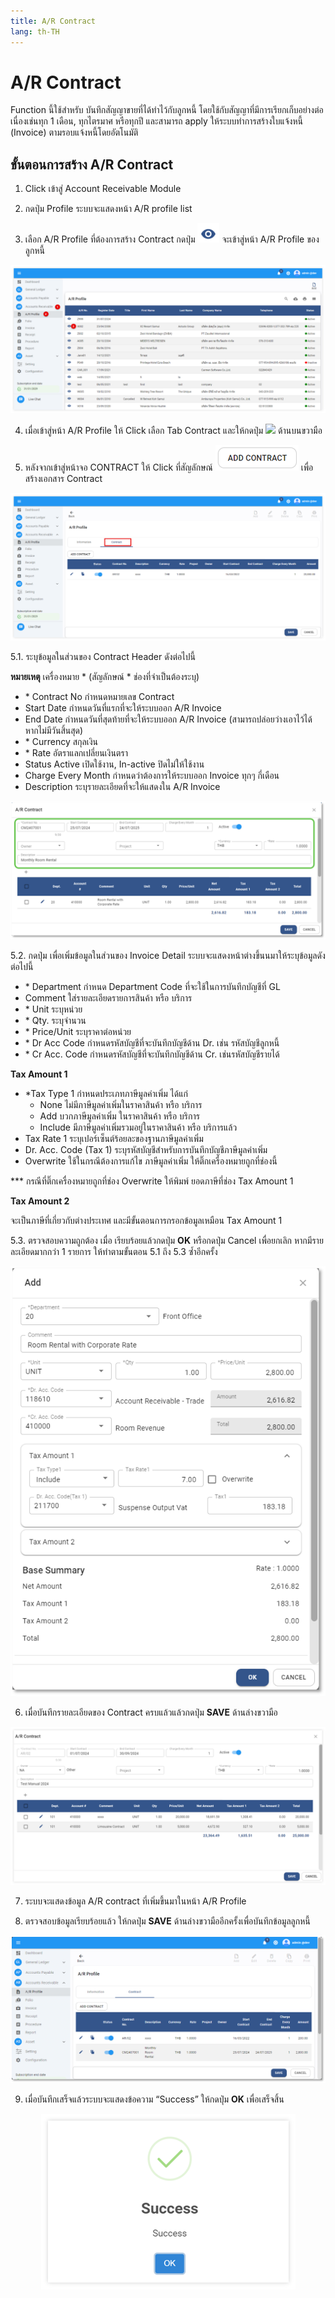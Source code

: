 ```yaml
---
title: A/R Contract
lang: th-TH
---
```


# A/R Contract

Function นี้ใช้สำหรับ บันทึกสัญญาขายที่ได้ทำไว้กับลูกหนี้ โดยใช้กับสัญญาที่มีการเรียกเก็บอย่างต่อเนื่องเช่นทุก 1 เดือน, ทุกไตรมาศ หรือทุกปี และสามารถ apply ให้ระบบทำการสร้างใบแจ้งหนี้ (Invoice) ตามรอบแจ้งหนี้โดยอัตโนมัติ

## ขั้นตอนการสร้าง A/R Contract

1. Click เข้าสู่ Account Receivable Module

2. กดปุ่ม Profile ระบบจะแสดงหน้า A/R profile list

3. เลือก A/R Profile ที่ต้องการสร้าง Contract กดปุ่ม <img src="./visibility.png" style="display: inline-block;" /> จะเข้าสู่หน้า A/R Profile ของลูกหนี้

![alt text](image-25.png)

4. เมื่อเข้าสู่หน้า A/R Profile ให้ Click เลือก Tab Contract และให้กดปุ่ม <img src="../edit_icon.png" style="display: inline-block;" /> ด้านบนขวามือ

5. หลังจากเข้าสู่หน้าจอ CONTRACT ให้ Click ที่สัญลักษณ์ <img src="./image-26.png" style="display: inline-block;" /> เพื่อสร้างเอกสาร Contract

![alt text](image-27.png)

5.1. ระบุข้อมูลในส่วนของ Contract Header ดังต่อไปนี้

**หมายเหตุ** เครื่องหมาย <span class="asterisk">\*</span>
(สัญลักษณ์ \* ช่องที่จำเป็นต้องระบุ)

- <span class="asterisk">\*</span> Contract No กำหนดหมายเลข Contract
- Start Date กำหนดวันที่แรกที่จะให้ระบบออก A/R Invoice
- End Date กำหนดวันที่สุดท้ายที่จะให้ระบบออก A/R Invoice (สามารถปล่อยว่างเอาไว้ได้
  หากไม่มีวันสิ้นสุด)
- <span class="asterisk">\*</span> Currency สกุลเงิน
- <span class="asterisk">\*</span> Rate อัตราแลกเปลี่ยนเงินตรา
- Status Active เปิดใช้งาน, In-active ปิดไม่ให้ใช้งาน
- Charge Every Month กำหนดว่าต้องการให้ระบบออก Invoice ทุกๆ กี่เดือน
- Description ระบุรายละเอียดที่จะให้แสดงใน A/R Invoice

![alt text](image-28.png)

5.2. กดปุ่ม เพื่อเพิ่มข้อมูลในส่วนของ Invoice Detail ระบบจะแสดงหน้าต่างขึ้นนมาให้ระบุข้อมูลดังต่อไปนี้

- <span class="asterisk">\*</span> Department กำหนด Department Code ที่จะใช้ในการบันทึกบัญชีที่ GL
- Comment ใส่รายละเอียดรายการสินค้า หรือ บริการ
- <span class="asterisk">\*</span> Unit ระบุหน่วย
- <span class="asterisk">\*</span> Qty. ระบุจำนวน
- <span class="asterisk">\*</span> Price/Unit ระบุราคาต่อหน่วย
- <span class="asterisk">\*</span> Dr Acc Code กำหนดรหัสบัญชีที่จะบันทึกบัญชีด้าน Dr. เช่น รหัสบัญชีลูกหนี้
- <span class="asterisk">\*</span> Cr Acc. Code กำหนดรหัสบัญชีที่จะบันทึกบัญชีด้าน Cr. เช่นรหัสบัญชีรายได้

**Tax Amount 1**

- \*Tax Type 1 กำหนดประเภทภาษีมูลค่าเพิ่ม ได้แก่
  - None ไม่มีภาษีมูลค่าเพิ่มในราคาสินค้า หรือ บริการ
  - Add บวกภาษีมูลค่าเพิ่ม ในราคาสินค้า หรือ บริการ
  - Include มีภาษีมูลค่าเพิ่มรวมอยู่ในราคาสินค้า หรือ บริการแล้ว
- Tax Rate 1 ระบุเปอร์เซ็นต์ร้อยละของฐานภาษีมูลค่าเพิ่ม
- Dr. Acc. Code (Tax 1) ระบุรหัสบัญชีสำหรับการบันทึกบัญชีภาษีมูลค่าเพิ่ม
- Overwrite ใช้ในกรณีต้องการแก้ไข ภาษีมูลค่าเพิ่ม ให้ติ๊กเครื่องหมายถูกที่ช่องนี้

\*\*\* กรณีที่ติ๊กเครื่องหมายถูกที่ช่อง Overwrite ให้พิมพ์ ยอดภาษีที่ช่อง Tax Amount 1

**Tax Amount 2**

จะเป็นภาษีที่เกี่ยวกับต่างประเทศ และมีขั้นตอนการกรอกข้อมูลเหมือน Tax Amount 1

5.3. ตรวจสอบความถูกต้อง เมื่อ เรียบร้อยแล้วกดปุ่ม **<span class="btn">OK</span>** หรือกดปุ่ม Cancel เพื่อยกเลิก
หากมีรายละเอียดมากกว่า 1 รายการ ให้ทำตามขั้นตอน 5.1 ถึง 5.3 ซ้ำอีกครั้ง

![alt text](image-29.png)

6. เมื่อบันทึกรายละเอียดของ Contract ครบแล้วแล้วกดปุ่ม **<span class="btn">SAVE</span>** ด้านล่างขวามือ

![alt text](image-30.png)

7. ระบบจะแสดงข้อมูล A/R contract ที่เพิ่มขึ้นมาในหน้า A/R Profile

8. ตรวจสอบข้อมูลเรียบร้อยแล้ว ให้กดปุ่ม **<span class="btn">SAVE</span>** ด้านล่างขวามืออีกครั้งเพื่อบันทึกข้อมูลลูกหนี้

![alt text](image-31.png)

9. เมื่อบันทึกเสร็จแล้วระบบจะแสดงข้อความ “Success” ให้กดปุ่ม **<span class="btn">OK</span>** เพื่อเสร็จสิ้น

<p align="center">
    <img src="./image-6.png"  />
</p>
